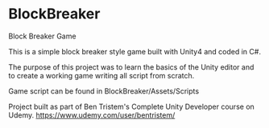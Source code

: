 # BlockBreaker
Block Breaker Game

This is a simple block breaker style game built with Unity4 and coded in C#. 

The purpose of this project was to learn the basics of the Unity editor and to create a working game writing all script from scratch.

Game script can be found in BlockBreaker/Assets/Scripts

Project built as part of Ben Tristem's Complete Unity Developer course on Udemy.  https://www.udemy.com/user/bentristem/
